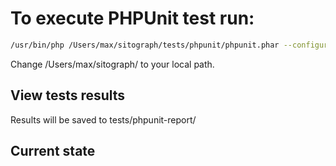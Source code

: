 # To execute PHPUnit test run:

```bash
/usr/bin/php /Users/max/sitograph/tests/phpunit/phpunit.phar --configuration /Users/max/sitograph/tests/phpunit/phpunit.xml /Users/max/sitograph/tests/phpunit
``` 

Change /Users/max/sitograph/ to your local path.

## View tests results 
Results will be saved to tests/phpunit-report/

## Current state 

